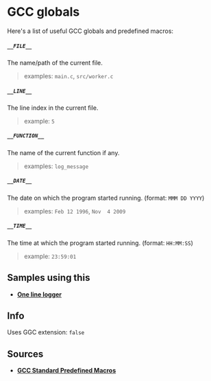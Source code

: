 # GCC globals

Here's a list of useful GCC globals and predefined macros:



##### **`__FILE__`** 

The name/path of the current file.

> examples: `main.c`, `src/worker.c`



##### **`__LINE__`** 

The line index in the current file.

> example: `5`



##### **`__FUNCTION__`**

The name of the current function if any.

> examples: `log_message`



##### **`__DATE__`**

The date on which the program started running. (format: `MMM DD YYYY`)

> examples: `Feb 12 1996`, `Nov  4 2009`



##### **`__TIME__`**

The time at which the program started running. (format: `HH:MM:SS`)

> example: `23:59:01`



## Samples using this

[one-line-logger]: https://github.com/Azzerial/c-knowledge/tree/master/samples/logger/one_line_logger

* **[One line logger][one-line-logger]**



## Info

Uses GGC extension:  `false`



## Sources

[gcc-standard-predefined-macros]: https://gcc.gnu.org/onlinedocs/cpp/Standard-Predefined-Macros.html

* **[GCC Standard Predefined Macros][gcc-standard-predefined-macros]**